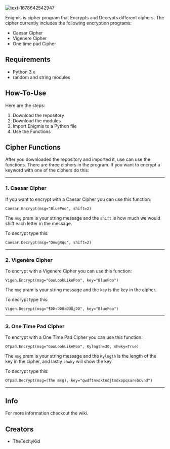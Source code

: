 ![text-1678642542947](https://user-images.githubusercontent.com/111663675/224576443-0dba8aea-62dc-4d7d-b5dd-287c987e4aa3.png)

Enigmis is cipher program that Encrypts and Decrypts different ciphers.
The cipher currently includes the following encryption programs:
* Caesar Cipher
* Vigenère Cipher
* One time pad Cipher

## Requirements
* Python 3.x
* random and string modules

## How-To-Use
Here are the steps:

1. Download the repository
2. Download the modules
3. Import Enigmis to a Python file
4. Use the Functions

## Cipher Functions
After you downloaded the repository and imported it, use can use the functions.
There are three ciphers in the program. If you want to encrypt a keyword with one of the ciphers do this:

------------------------------------------------------------------------------------------------------------

### 1. Caesar Cipher
If you want to encrypt with a Caesar Cipher you can use this function:

`Caesar.Encrypt(msg="BluePoo", shift=2)`

The `msg` pram is your string message and the `shift` is how much we would shift each letter in the message.


To decrypt type this:

`Caesar.Decrypt(msg="DnwgRqq", shift=2)`

------------------------------------------------------------------------------------------------------------

### 2. Vigenère Cipher
To encrypt with a Vigenère Cipher you can use this function:

`Vigen.Encrypt(msg="GooLookLikePoo", key="BluePoo")`

The `msg` pram is your string message and the `key` is the key in the cipher.


To decrypt type this:

`Vigen.Decrypt(msg="¶ÞÞ»ÞÞÚ»ØÚÔ¿ÞÞ", key="BluePoo")`

------------------------------------------------------------------------------------------------------------

### 3. One Time Pad Cipher
To encrypt with a One Time Pad Cipher you can use this function:

`OTpad.Encrypt(msg="GooLookLikePoo", Kylngth=30, shwky=True)`

The `msg` pram is your string message and the `Kylngth` is the length of the key in the cipher, and lastly `shwky` will show the key.


To decrypt type this:

`OTpad.Decrypt(msg=(The msg), key="qwdftnvdktndjtmdxopqsarebcvhd")`

------------------------------------------------------------------------------------------------------------
## Info
For more information checkout the wiki.

## Creators

* TheTechyKid
